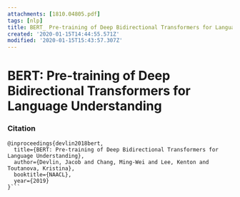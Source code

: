 ```yaml
---
attachments: [1810.04805.pdf]
tags: [nlp]
title: BERT_ Pre-training of Deep Bidirectional Transformers for Language Understanding
created: '2020-01-15T14:44:55.571Z'
modified: '2020-01-15T15:43:57.307Z'
---
```


# BERT: Pre-training of Deep Bidirectional Transformers for Language Understanding

### Citation
```
@inproceedings{devlin2018bert,
  title={BERT: Pre-training of Deep Bidirectional Transformers for Language Understanding},
  author={Devlin, Jacob and Chang, Ming-Wei and Lee, Kenton and Toutanova, Kristina},
  booktitle={NAACL},
  year={2019}
}```
